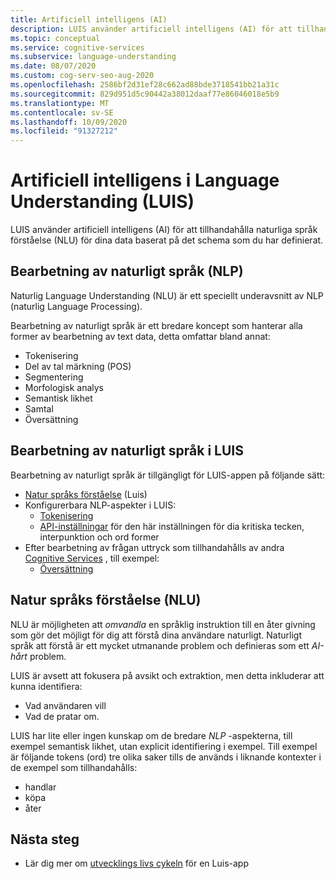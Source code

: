 ```yaml
---
title: Artificiell intelligens (AI)
description: LUIS använder artificiell intelligens (AI) för att tillhandahålla språk förståelse för dina data baserat på det schema som du har definierat.
ms.topic: conceptual
ms.service: cognitive-services
ms.subservice: language-understanding
ms.date: 08/07/2020
ms.custom: cog-serv-seo-aug-2020
ms.openlocfilehash: 2586bf2d31ef28c662ad88bde3718541bb21a31c
ms.sourcegitcommit: 829d951d5c90442a38012daaf77e86046018e5b9
ms.translationtype: MT
ms.contentlocale: sv-SE
ms.lasthandoff: 10/09/2020
ms.locfileid: "91327212"
---
```

# <a name="artificial-intelligence-in-language-understanding-luis"></a>Artificiell intelligens i Language Understanding (LUIS)

LUIS använder artificiell intelligens (AI) för att tillhandahålla naturliga språk förståelse (NLU) för dina data baserat på det schema som du har definierat.

## <a name="natural-language-processing-nlp"></a>Bearbetning av naturligt språk (NLP)

Naturlig Language Understanding (NLU) är ett speciellt underavsnitt av NLP (naturlig Language Processing).

Bearbetning av naturligt språk är ett bredare koncept som hanterar alla former av bearbetning av text data, detta omfattar bland annat:

* Tokenisering
* Del av tal märkning (POS)
* Segmentering
* Morfologisk analys
* Semantisk likhet
* Samtal
* Översättning

## <a name="natural-language-processing-in-luis"></a>Bearbetning av naturligt språk i LUIS

Bearbetning av naturligt språk är tillgängligt för LUIS-appen på följande sätt:
* [Natur språks förståelse](#natural-language-processing-nlp) (Luis)
* Konfigurerbara NLP-aspekter i LUIS:
    * [Tokenisering](luis-language-support.md#tokenization)
    * [API-inställningar](luis-reference-application-settings.md) för den här inställningen för dia kritiska tecken, interpunktion och ord former
* Efter bearbetning av frågan uttryck som tillhandahålls av andra [Cognitive Services](../Welcome.md) , till exempel:
    * [Översättning](../translator/translator-info-overview.md)

## <a name="natural-language-understanding-nlu"></a>Natur språks förståelse (NLU)

NLU är möjligheten att _omvandla_ en språklig instruktion till en åter givning som gör det möjligt för dig att förstå dina användare naturligt. Naturligt språk att förstå är ett mycket utmanande problem och definieras som ett _AI-hårt_ problem.

LUIS är avsett att fokusera på avsikt och extraktion, men detta inkluderar att kunna identifiera:
* Vad användaren vill
* Vad de pratar om.

LUIS har lite eller ingen kunskap om de bredare _NLP_ -aspekterna, till exempel semantisk likhet, utan explicit identifiering i exempel. Till exempel är följande tokens (ord) tre olika saker tills de används i liknande kontexter i de exempel som tillhandahålls:

* handlar
* köpa
* åter

## <a name="next-steps"></a>Nästa steg

* Lär dig mer om [utvecklings livs cykeln](luis-concept-app-iteration.md) för en Luis-app